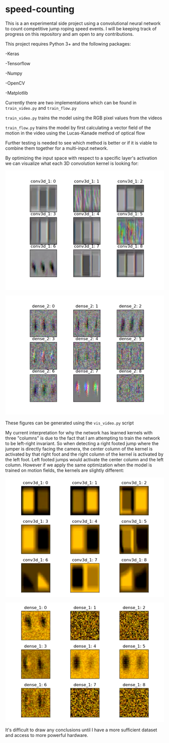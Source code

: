 # speed-counting
This is a an experimental side project using a convolutional neural network to count competitive jump roping speed events.
I will be keeping track of progress on this repository and am open to any contributions.

This project requires Python 3+ and the following packages:

-Keras

-Tensorflow

-Numpy

-OpenCV

-Matplotlib



Currently there are two implementations which can be found in `train_video.py` and `train_flow.py`

`train_video.py` trains the model using the RGB pixel values from the videos

`train_flow.py` trains the model by first calculating a vector field of the motion in the video using the Lucas-Kanade method of optical flow

Further testing is needed to see which method is better or if it is viable to combine them together for a multi-input network.

By optimizing the input space with respect to a specific layer's activation we can visualize what each 3D convolution kernel is looking for:

![](demos/conv_1.webp)

![](demos/dense_2.webp)

These figures can be generated using the `vis_video.py` script

My current interpretation for why the network has learned kernels with three "columns" is due to the fact that I am attempting to train the network to be left-right invariant. So when detecting a right footed jump where the jumper is directly facing the camera, the center column of the kernel is activated by that right foot and the right column of the kernel is activated by the left foot.  Left footed jumps would activate the center column and the left column.  However if we apply the same optimization when the model is trained on motion fields, the kernels are slightly different:

![](demos/conv_1_flow.webp)

![](demos/dens_1_flow.webp)

It's difficult to draw any conclusions until I have a more sufficient dataset and access to more powerful hardware.
